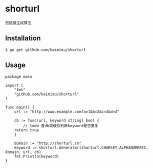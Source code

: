 # shorturl
	短链接生成算法

## Installation

	$ go get github.com/kaimixu/shorturl
	
## Usage

	package main

	import (
		"fmt"			
		"github.com/kaimixu/shorturl"
	)

	func main() {
		url := "http://www.example.com?a=1&b=2&c=3&d=4"

		cb := func(url, keyword string) bool {
			// todo 查db或缓存判断keyword是否重复
		return true
		}

		domain := "http://shorturl.cn"
		keyword := shorturl.Generator(shorturl.CHARSET_ALPHANUMERIC, domain, url, cb)
		fmt.Println(keyword)
	}
